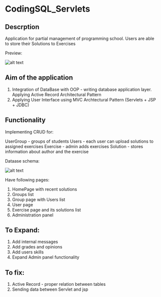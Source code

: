 # CodingSQL_Servlets

## Descrption
Application for partial management of programming school. Users are able to store their Solutions to Exercises

Preview:

![alt text](https://github.com/PiotrKloda/CodingSQL_Servlets/blob/master/Screenshots/preview.png "db schema")

## Aim of the application
1. Integration of DataBase with OOP - writing database application layer. Applying Active Record Architectural Pattern
2. Applying User Interface using MVC Archtectural Pattern (Servlets + JSP + JDBC)

## Functionality
Implementing CRUD for:

UserGroup - groups of students
Users - each user can upload solutions to assigned exercises
Exercise - admin adds exercises
Solution - stores information about author and the exercise

Dataase schema:

![alt text](https://github.com/PiotrKloda/CodingSQL_Servlets/blob/master/Screenshots/dbSchema.png "db schema")

Have following pages:
1. HomePage with recent solutions
2. Groups list
3. Group page with Users list
4. User page
5. Exercise page and its solutions list
6. Administration panel

## To Expand:
1. Add internal messages
2. Add grades and opinions
3. Add users skills
4. Expand Admin panel functionality

## To fix:
1. Active Record - proper relation between tables
2. Sending data between Servlet and jsp




